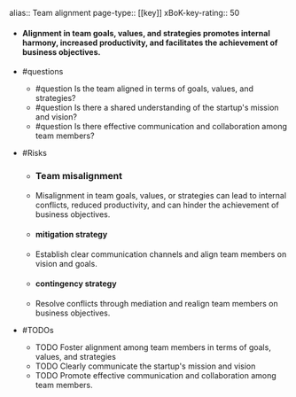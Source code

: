 alias:: Team alignment
page-type:: [[key]]
xBoK-key-rating:: 50
- #### Alignment in team goals, values, and strategies promotes internal harmony, increased productivity, and facilitates the achievement of business objectives.
- #questions
  - #question Is the team aligned in terms of goals, values, and strategies?
  - #question Is there a shared understanding of the startup's mission and vision?
  - #question Is there effective communication and collaboration among team members?
- #Risks

  - ### Team misalignment
  - Misalignment in team goals, values, or strategies can lead to internal conflicts, reduced productivity, and can hinder the achievement of business objectives.
  - #### mitigation strategy
  - Establish clear communication channels and align team members on vision and goals.
  - #### contingency strategy
  - Resolve conflicts through mediation and realign team members on business objectives.
- #TODOs
  - TODO Foster alignment among team members in terms of goals, values, and strategies
  - TODO  Clearly communicate the startup's mission and vision
  - TODO  Promote effective communication and collaboration among team members.


